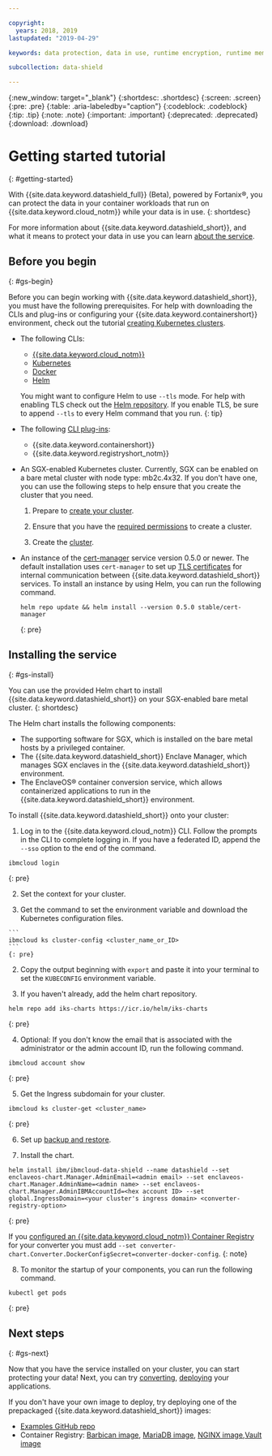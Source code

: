 ```yaml
---

copyright:
  years: 2018, 2019
lastupdated: "2019-04-29"

keywords: data protection, data in use, runtime encryption, runtime memory encryption, encrypted memory, intel sgx, software guard extensions, fortanix runtime encryption

subcollection: data-shield

---
```


{:new_window: target="_blank"}
{:shortdesc: .shortdesc}
{:screen: .screen}
{:pre: .pre}
{:table: .aria-labeledby="caption"}
{:codeblock: .codeblock}
{:tip: .tip}
{:note: .note}
{:important: .important}
{:deprecated: .deprecated}
{:download: .download}

# Getting started tutorial
{: #getting-started}

With {{site.data.keyword.datashield_full}} (Beta), powered by Fortanix®, you can protect the data in your container workloads that run on {{site.data.keyword.cloud_notm}} while your data is in use.
{: shortdesc}

For more information about {{site.data.keyword.datashield_short}}, and what it means to protect your data in use you can learn [about the service](/docs/services/data-shield?topic=data-shield-about#about).

## Before you begin
{: #gs-begin}

Before you can begin working with {{site.data.keyword.datashield_short}}, you must have the following prerequisites. For help with downloading the CLIs and plug-ins or configuring your {{site.data.keyword.containershort}} environment, check out the tutorial [creating Kubernetes clusters](/docs/containers?topic=containers-cs_cluster_tutorial#cs_cluster_tutorial_lesson1).

* The following CLIs:

  * [{{site.data.keyword.cloud_notm}}](/docs/cli/reference/ibmcloud?topic=cloud-cli-ibmcloud-cli#ibmcloud-cli)
  * [Kubernetes](https://kubernetes.io/docs/tasks/tools/install-kubectl/)
  * [Docker](https://docs.docker.com/install/)
  * [Helm](/docs/containers?topic=containers-helm#helm)

  You might want to configure Helm to use `--tls` mode. For help with enabling TLS check out the [Helm repository](https://github.com/helm/helm/blob/master/docs/tiller_ssl.md). If you enable TLS, be sure to append `--tls` to every Helm command that you run.
  {: tip}

* The following [CLI plug-ins](/docs/cli/reference/ibmcloud?topic=cloud-cli-plug-ins#plug-ins):

  * {{site.data.keyword.containershort}}
  * {{site.data.keyword.registryshort_notm}}

* An SGX-enabled Kubernetes cluster. Currently, SGX can be enabled on a bare metal cluster with node type: mb2c.4x32. If you don't have one, you can use the following steps to help ensure that you create the cluster that you need.
  1. Prepare to [create your cluster](/docs/containers?topic=containers-clusters#cluster_prepare).

  2. Ensure that you have the [required permissions](/docs/containers?topic=containers-users#users) to create a cluster.

  3. Create the [cluster](/docs/containers?topic=containers-clusters#clusters).

* An instance of the [cert-manager](https://cert-manager.readthedocs.io/en/latest/) service version 0.5.0 or newer. The default installation uses <code>cert-manager</code> to set up [TLS certificates](/docs/services/data-shield?topic=data-shield-tls-certificates#tls-certificates) for internal communication between {{site.data.keyword.datashield_short}} services. To install an instance by using Helm, you can run the following command.

  ```
  helm repo update && helm install --version 0.5.0 stable/cert-manager
  ```
  {: pre}


## Installing the service
{: #gs-install}

You can use the provided Helm chart to install {{site.data.keyword.datashield_short}} on your SGX-enabled bare metal cluster.
{: shortdesc}

The Helm chart installs the following components:

*	The supporting software for SGX, which is installed on the bare metal hosts by a privileged container.
*	The {{site.data.keyword.datashield_short}} Enclave Manager, which manages SGX enclaves in the {{site.data.keyword.datashield_short}} environment.
*	The EnclaveOS® container conversion service, which allows containerized applications to run in the {{site.data.keyword.datashield_short}} environment.


To install {{site.data.keyword.datashield_short}} onto your cluster:

1. Log in to the {{site.data.keyword.cloud_notm}} CLI. Follow the prompts in the CLI to complete logging in. If you have a federated ID, append the `--sso` option to the end of the command.

  ```
  ibmcloud login
  ```
  {: pre}

2. Set the context for your cluster.

  1. Get the command to set the environment variable and download the Kubernetes configuration files.

    ```
    ibmcloud ks cluster-config <cluster_name_or_ID>
    ```
    {: pre}

  2. Copy the output beginning with `export` and paste it into your terminal to set the `KUBECONFIG` environment variable.

3. If you haven't already, add the helm chart repository.

  ```
  helm repo add iks-charts https://icr.io/helm/iks-charts
  ```
  {: pre}

4. Optional: If you don't know the email that is associated with the administrator or the admin account ID, run the following command.

  ```
  ibmcloud account show
  ```
  {: pre}

5. Get the Ingress subdomain for your cluster.

  ```
  ibmcloud ks cluster-get <cluster_name>
  ```
  {: pre}

6. Set up [backup and restore](/docs/services/data-shield?topic=data-shield-backup-restore#backup-restore). 

7. Install the chart.

  ```
  helm install ibm/ibmcloud-data-shield --name datashield --set enclaveos-chart.Manager.AdminEmail=<admin email> --set enclaveos-chart.Manager.AdminName=<admin name> --set enclaveos-chart.Manager.AdminIBMAccountId=<hex account ID> --set global.IngressDomain=<your cluster's ingress domain> <converter-registry-option>
  ```
  {: pre}

  If you [configured an {{site.data.keyword.cloud_notm}} Container Registry](/docs/services/data-shield?topic=data-shield-convert#convert) for your converter you must add `--set converter-chart.Converter.DockerConfigSecret=converter-docker-config`.
  {: note}

8. To monitor the startup of your components, you can run the following command.

  ```
  kubectl get pods
  ```
  {: pre}

## Next steps
{: #gs-next}

Now that you have the service installed on your cluster, you can start protecting your data! Next, you can try [converting](/docs/services/data-shield?topic=data-shield-convert#convert), [deploying](/docs/services/data-shield?topic=data-shield-deploying#deploying) your applications. 

If you don't have your own image to deploy, try deploying one of the prepackaged {{site.data.keyword.datashield_short}} images:

* [Examples GitHub repo](https://github.com/fortanix/data-shield-examples/tree/master/ewallet)
* Container Registry: [Barbican image](/docs/services/Registry?topic=RegistryImages-datashield-barbican_starter#datashield-barbican_starter), [MariaDB image](/docs/services/Registry?topic=RegistryImages-datashield-mariadb_starter#datashield-mariadb_starter), [NGINX image](/docs/services/Registry?topic=RegistryImages-datashield-nginx_starter#datashield-nginx_starter),[Vault image](/docs/services/Registry?topic=RegistryImages-datashield-vault_starter#datashield-vault_starter)


